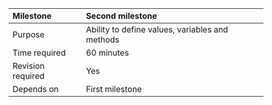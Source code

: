 | Milestone | Second milestone |
| :--- | :--- |
| Purpose | Ability to define values, variables and methods |
| Time required | 60 minutes |
| Revision required | Yes |
| Depends on | First milestone |



